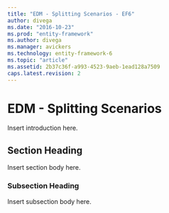 ```yaml
---
title: "EDM - Splitting Scenarios - EF6"
author: divega
ms.date: "2016-10-23"
ms.prod: "entity-framework"
ms.author: divega
ms.manager: avickers
ms.technology: entity-framework-6
ms.topic: "article"
ms.assetid: 2b37c36f-a993-4523-9aeb-1ead128a7509
caps.latest.revision: 2
---
```

# EDM - Splitting Scenarios
Insert introduction here.  
  
## Section Heading  
 Insert section body here.  
  
### Subsection Heading  
 Insert subsection body here.